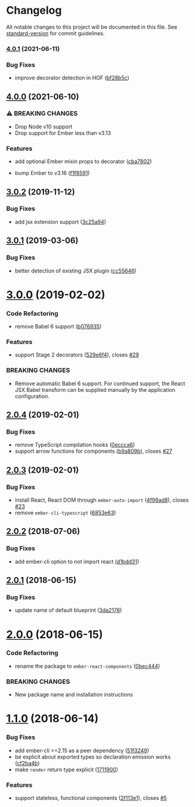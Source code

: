 # Changelog

All notable changes to this project will be documented in this file. See [standard-version](https://github.com/conventional-changelog/standard-version) for commit guidelines.

### [4.0.1](https://github.com/rewardops/ember-react-components/compare/v4.0.0...v4.0.1) (2021-06-11)


### Bug Fixes

* improve decorator detection in HOF ([bf28b5c](https://github.com/rewardops/ember-react-components/commit/bf28b5c72aa14caf71fa1aaad30c87e848b1ae33))

## [4.0.0](https://github.com/rewardops/ember-react-components/compare/v3.0.2...v4.0.0) (2021-06-10)


### ⚠ BREAKING CHANGES

* Drop Node v10 support
* Drop support for Ember less than v3.13

### Features

* add optional Ember mixin props to decorator ([cba7802](https://github.com/rewardops/ember-react-components/commit/cba780250b19c2f1bcf395289d4bae121d6d8a96))


* bump Ember to v3.16 ([f1f8591](https://github.com/rewardops/ember-react-components/commit/f1f85914f4a9de50b345928103dcfcfb2b5bbcb5))

<a name="3.0.2"></a>
## [3.0.2](https://github.com/alexlafroscia/ember-react-components/compare/v3.0.1...v3.0.2) (2019-11-12)


### Bug Fixes

* add jsx extension support ([3c25a94](https://github.com/alexlafroscia/ember-react-components/commit/3c25a94))



<a name="3.0.1"></a>
## [3.0.1](https://github.com/alexlafroscia/ember-react-components/compare/v3.0.0...v3.0.1) (2019-03-06)


### Bug Fixes

* better detection of existing JSX plugin ([cc55646](https://github.com/alexlafroscia/ember-react-components/commit/cc55646))



<a name="3.0.0"></a>
# [3.0.0](https://github.com/alexlafroscia/ember-react-components/compare/v2.0.4...v3.0.0) (2019-02-02)


### Code Refactoring

* remove Babel 6 support ([b076935](https://github.com/alexlafroscia/ember-react-components/commit/b076935))


### Features

* support Stage 2 decorators ([529e6f4](https://github.com/alexlafroscia/ember-react-components/commit/529e6f4)), closes [#29](https://github.com/alexlafroscia/ember-react-components/issues/29)


### BREAKING CHANGES

* Remove automatic Babel 6 support. For continued support, the React JSX Babel transform can be supplied manually by the application configuration.



<a name="2.0.4"></a>
## [2.0.4](https://github.com/alexlafroscia/ember-react-components/compare/v2.0.3...v2.0.4) (2019-02-01)


### Bug Fixes

* remove TypeScript compilation hooks ([0eccca6](https://github.com/alexlafroscia/ember-react-components/commit/0eccca6))
* support arrow functions for components ([b9a809b](https://github.com/alexlafroscia/ember-react-components/commit/b9a809b)), closes [#27](https://github.com/alexlafroscia/ember-react-components/issues/27)



<a name="2.0.3"></a>
## [2.0.3](https://github.com/alexlafroscia/ember-react-components/compare/v2.0.2...v2.0.3) (2019-02-01)


### Bug Fixes

* install React, React DOM through `ember-auto-import` ([4f99ad8](https://github.com/alexlafroscia/ember-react-components/commit/4f99ad8)), closes [#23](https://github.com/alexlafroscia/ember-react-components/issues/23)
* remove `ember-cli-typescript` ([6853e63](https://github.com/alexlafroscia/ember-react-components/commit/6853e63))



<a name="2.0.2"></a>
## [2.0.2](https://github.com/alexlafroscia/ember-react-components/compare/v2.0.1...v2.0.2) (2018-07-06)


### Bug Fixes

* add ember-cli option to not import react ([d1bdd31](https://github.com/alexlafroscia/ember-react-components/commit/d1bdd31))



<a name="2.0.1"></a>
## [2.0.1](https://github.com/alexlafroscia/ember-react-components/compare/v2.0.0...v2.0.1) (2018-06-15)


### Bug Fixes

* update name of default blueprint ([3da2176](https://github.com/alexlafroscia/ember-react-components/commit/3da2176))



<a name="2.0.0"></a>
# [2.0.0](https://github.com/alexlafroscia/ember-react-components/compare/v1.1.0...v2.0.0) (2018-06-15)


### Code Refactoring

* rename the package to `ember-react-components` ([0bec444](https://github.com/alexlafroscia/ember-react-components/commit/0bec444))


### BREAKING CHANGES

* New package name and installation instructions



<a name="1.1.0"></a>
# [1.1.0](https://github.com/alexlafroscia/ember-cli-react/compare/v1.0.2...v1.1.0) (2018-06-14)


### Bug Fixes

* add ember-cli >=2.15 as a peer dependency ([51f3249](https://github.com/alexlafroscia/ember-cli-react/commit/51f3249))
* be explicit about exported types so declaration emission works ([cf2ba4b](https://github.com/alexlafroscia/ember-cli-react/commit/cf2ba4b))
* make `render` return type explicit ([1711900](https://github.com/alexlafroscia/ember-cli-react/commit/1711900))


### Features

* support stateless, functional components ([2f113e1](https://github.com/alexlafroscia/ember-cli-react/commit/2f113e1)), closes [#5](https://github.com/alexlafroscia/ember-cli-react/issues/5)

